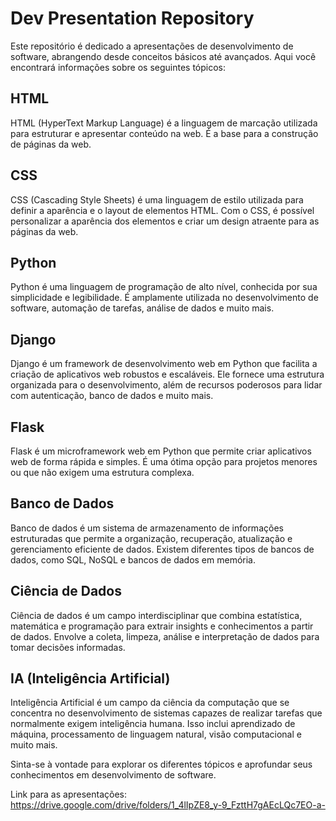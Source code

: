 # Dev Presentation Repository

Este repositório é dedicado a apresentações de desenvolvimento de software, abrangendo desde conceitos básicos até avançados. Aqui você encontrará informações sobre os seguintes tópicos:

## HTML
HTML (HyperText Markup Language) é a linguagem de marcação utilizada para estruturar e apresentar conteúdo na web. É a base para a construção de páginas da web.

## CSS
CSS (Cascading Style Sheets) é uma linguagem de estilo utilizada para definir a aparência e o layout de elementos HTML. Com o CSS, é possível personalizar a aparência dos elementos e criar um design atraente para as páginas da web.

## Python
Python é uma linguagem de programação de alto nível, conhecida por sua simplicidade e legibilidade. É amplamente utilizada no desenvolvimento de software, automação de tarefas, análise de dados e muito mais.

## Django
Django é um framework de desenvolvimento web em Python que facilita a criação de aplicativos web robustos e escaláveis. Ele fornece uma estrutura organizada para o desenvolvimento, além de recursos poderosos para lidar com autenticação, banco de dados e muito mais.

## Flask
Flask é um microframework web em Python que permite criar aplicativos web de forma rápida e simples. É uma ótima opção para projetos menores ou que não exigem uma estrutura complexa.

## Banco de Dados
Banco de dados é um sistema de armazenamento de informações estruturadas que permite a organização, recuperação, atualização e gerenciamento eficiente de dados. Existem diferentes tipos de bancos de dados, como SQL, NoSQL e bancos de dados em memória.

## Ciência de Dados
Ciência de dados é um campo interdisciplinar que combina estatística, matemática e programação para extrair insights e conhecimentos a partir de dados. Envolve a coleta, limpeza, análise e interpretação de dados para tomar decisões informadas.

## IA (Inteligência Artificial)
Inteligência Artificial é um campo da ciência da computação que se concentra no desenvolvimento de sistemas capazes de realizar tarefas que normalmente exigem inteligência humana. Isso inclui aprendizado de máquina, processamento de linguagem natural, visão computacional e muito mais.

Sinta-se à vontade para explorar os diferentes tópicos e aprofundar seus conhecimentos em desenvolvimento de software.

Link para as apresentações: https://drive.google.com/drive/folders/1_4lIpZE8_y-9_FzttH7gAEcLQc7EO-a- 
